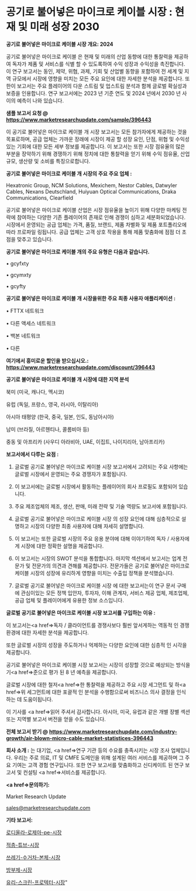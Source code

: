 # 공기로 불어넣은 마이크로 케이블 시장 : 현재 및 미래 성장 2030

<strong>공기로 불어넣은 마이크로 케이블 시장 개요: 2024</strong>

공기로 불어넣은 마이크로 케이블 은 현재 및 미래의 산업 동향에 대한 통찰력을 제공하여 독자가 제품 및 서비스를 식별 할 수 있도록하여 수익 성장과 수익성을 촉진합니다. 이 연구 보고서는 동인, 제약, 위협, 과제, 기회 및 산업별 동향을 포함하여 전 세계 및 지역 규모에서 시장에 영향을 미치는 모든 주요 요인에 대한 자세한 분석을 제공합니다. 또한이 보고서는 주요 플레이어의 다운 스트림 및 업스트림 분석과 함께 글로벌 확실성과 보증을 인용합니다. 연구 보고서에는 2023 년 기준 연도 및 2024 년에서 2030 년 사이의 예측이 나와 있습니다.



<strong>샘플 보고서 요청 @ <a href=https://www.marketresearchupdate.com/sample/396443>https://www.marketresearchupdate.com/sample/396443</a></strong>

이 공기로 불어넣은 마이크로 케이블 개 시장 보고서는 모든 참가자에게 제공하는 것을 목표로하며, 공급 업체는 가까운 장래에 시장이 제공 할 성장 요인, 단점, 위협 및 수익성있는 기회에 대한 모든 세부 정보를 제공합니다. 이 보고서는 또한 시장 점유율의 많은 부분을 장악하기 위해 경쟁하기 위해 정치에 대한 통찰력을 얻기 위해 수익 점유율, 산업 규모, 생산량 및 소비를 특징으로합니다.



<strong>공기로 불어넣은 마이크로 케이블 개 시장의 주요 주요 업체 :</strong>

Hexatronic Group, NCM Solutions, Mexichem, Nestor Cables, Datwyler Cables, Nexans Deutschland, Huiyuan Optical Communications, Draka Communications, Clearfield

공기로 불어넣은 마이크로 케이블 산업은 시장 점유율을 높이기 위해 다양한 마케팅 전략에 참여하는 다양한 기존 플레이어의 존재로 인해 경쟁이 심하고 세분화되었습니다. 시장에서 운영되는 공급 업체는 가격, 품질, 브랜드, 제품 차별화 및 제품 포트폴리오에 따라 프로파일 링됩니다. 공급 업체는 고객 상호 작용을 통해 제품 맞춤화에 점점 더 초점을 맞추고 있습니다.



<strong>공기로 불어넣은 마이크로 케이블 개의 주요 유형은 다음과 같습니다.</strong>

• gcyfxty

• gcymxty

• gcyfty



<strong>공기로 불어넣은 마이크로 케이블 개 시장을위한 주요 최종 사용자 애플리케이션 :</strong>

• FTTX 네트워크

• 다른 액세스 네트워크

• 백본 네트워크

• 다른



<strong>여기에서 흥미로운 할인을 받으십시오.: <a href=https://www.marketresearchupdate.com/discount/396443>https://www.marketresearchupdate.com/discount/396443</a></strong>



<strong>공기로 불어넣은 마이크로 케이블 개 시장에 대한 지역 분석</strong>

북미 (미국, 캐나다, 멕시코)

유럽 (독일, 프랑스, 영국, 러시아, 이탈리아)

아시아 태평양 (한국, 중국, 일본, 인도, 동남아시아)

남미 (브라질, 아르헨티나, 콜롬비아 등)

중동 및 아프리카 (사우디 아라비아, UAE, 이집트, 나이지리아, 남아프리카)



<strong>보고서에서 다루는 요점 :</strong>

1. 글로벌 공기로 불어넣은 마이크로 케이블 시장 보고서에서 고려되는 주요 사항에는 글로벌 시장에서 운영되는 주요 경쟁자가 포함됩니다.

2. 이 보고서에는 글로벌 시장에서 활동하는 플레이어의 회사 프로필도 포함되어 있습니다.

3. 주요 제조업체의 제조, 생산, 판매, 미래 전략 및 기술 역량도 보고서에 포함됩니다.

4. 글로벌 공기로 불어넣은 마이크로 케이블 시장 의 성장 요인에 대해 심층적으로 설명하고 시장의 다양한 최종 사용자에 대해 자세히 설명합니다.

5. 이 보고서는 또한 글로벌 시장의 주요 응용 분야에 대해 이야기하여 독자 / 사용자에게 시장에 대한 정확한 설명을 제공합니다.

6. 이 보고서는 시장의 SWOT 분석을 통합합니다. 마지막 섹션에서 보고서는 업계 전문가 및 전문가의 의견과 견해를 제공합니다. 전문가들은 공기로 불어넣은 마이크로 케이블 시장의 성장에 유리하게 영향을 미치는 수출입 정책을 분석했습니다.

7. 글로벌 공기로 불어넣은 마이크로 케이블 시장 에 대한 보고서는이 연구 문서 구매에 관심이있는 모든 정책 입안자, 투자자, 이해 관계자, 서비스 제공 업체, 제조업체, 공급 업체 및 플레이어에게 유용한 정보 소스입니다.



<strong>글로벌 공기로 불어넣은 마이크로 케이블 시장 보고서를 구입하는 이유 :</strong>

이 보고서는<a href=>독자 / 클</a>라이언트를 경쟁사보다 훨씬 앞서게하는 역동적 인 경쟁 환경에 대한 자세한 분석을 제공합니다.

또한 글로벌 시장의 성장을 주도하거나 억제하는 다양한 요인에 대한 심층적 인 시각을 제공합니다.

공기로 불어넣은 마이크로 케이블 시장 보고서는 시장이 성장할 것으로 예상되는 방식을 기<a href=>준으로</a> 평가 된 8 년 예측을 제공합니다.

글로벌 시장에 대한 철저<a href=>한 통찰력</a>을 제공하고 주요 시장 세그먼트 및 하<a href=>위 세그</a>먼트에 대한 포괄적 인 분석을 수행함으로써 비즈니스 의사 결정을 인식하는 데 도움이됩니다.

이 기사를 <a href=>읽어 주</a>셔서 감사합니다. 아시아, 미국, 유럽과 같은 개별 장별 섹션 또는 지역별 보고서 버전을 얻을 수도 있습니다.



<strong>전체 보고서 받기 @ <a href=https://www.marketresearchupdate.com/industry-growth/air-blown-micro-cable-market-statistices-396443>https://www.marketresearchupdate.com/industry-growth/air-blown-micro-cable-market-statistices-396443</a></strong>



<strong>회사 소개 :</strong>
는 대기업, <a href=>연구 기</a>관 등의 수요를 충족시키는 시장 조사 업체입니다. 우리는 주로 의료, IT 및 CMFE 도메인을 위해 설계된 여러 서비스를 제공하며 그 주요 기여는 고객 경험 연구입니다. 또한 연구 보고서를 맞춤화하고 신디케이트 된 연구 보고서 및 컨설팅 <a href=>서비</a>스를 제공합니다.



<strong><a href=>문의하기:</a></strong>

Market Research Update

sales@marketresearchupdate.com



<strong>기타 보고서:</strong>

<a href=https://www.linkedin.com/pulse/로디올라-로제아-pe-시장-세분화-연구-및-목표-고객2029년/>로디올라-로제아-pe-시장</a>

<a href=https://www.linkedin.com/pulse/적층-튜브-시장-동향-및-성장-전망-consumer-connection-chronicles-24--vvyyf/>적층-튜브-시장</a>

<a href=https://www.linkedin.com/pulse/쓰레기-수거차-본체-시장-진입-전략-및-위험-평가2029년-survey-savvy-insights-360-analysis-rkhnf/>쓰레기-수거차-본체-시장</a>

<a href=https://www.linkedin.com/pulse/방부제-시장-경쟁-분석-및-성장-잠재력-2030-market-matrix-musings-analysis-cjdvf/>방부제-시장</a>

<a href=https://www.linkedin.com/pulse/유리-스크린-프로텍터-시장-세분화-연구-및-목표-고객2030년-survey-spotlight-pro-24-analysis-8pdlf/>유리-스크린-프로텍터-시장</a>"
